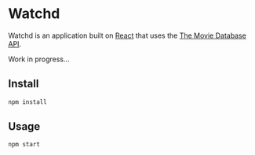 # Watchd

Watchd is an application built on [React](http://reactjs.org/) that uses the [The Movie Database API](https://api.themoviedb.org/).

Work in progress...

## Install

```bash
npm install
```

## Usage

```bash
npm start
```